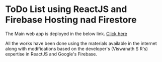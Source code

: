 # ToDo List using ReactJS and Firebase Hosting nad Firestore

The Main web app is deployed in the below link.
[Click here](https://todo-list-ec4cb.web.app/)

All the works have been done using the materials available in the internet along with modifications based on the developer's (Viswanath S R's) expertise in ReactJS and Google's Firebase.
